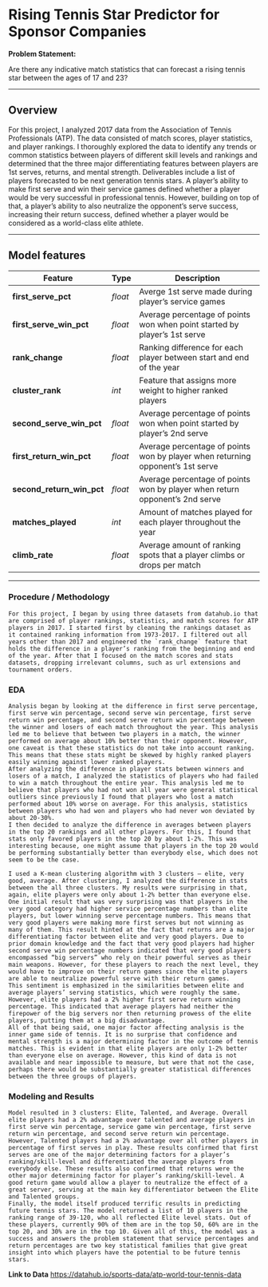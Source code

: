 # Rising Tennis Star Predictor for Sponsor Companies

**Problem Statement:**

Are there any indicative match statistics that can forecast a rising tennis star between the ages of 17 and 23?

---

## Overview

For this project, I analyzed 2017 data from the Association of Tennis Professionals (ATP). The data consisted of match scores, player statistics, and player rankings. I thoroughly explored the data to identify any trends or common statistics between players of different skill levels and rankings and determined that the three major differentiating features between players are 1st serves, returns, and mental strength. Deliverables include a list of players forecasted to be next generation tennis stars. A player’s ability to make first serve and win their service games defined whether a player would be very successful in professional tennis. However, building on top of that, a player’s ability to also neutralize the opponent’s serve success, increasing their return success, defined whether a player would be considered as a world-class elite athlete.

---

## Model features

|**Feature**|**Type**|**Description**|
|---|---|---|
|**first_serve_pct**|_float_|Averge 1st serve made during player’s service games|
|**first_serve_win_pct**|_float_|Average percentage of points won when point started by player’s 1st serve|
|**rank_change**|_float_|Ranking difference for each player between start and end of the year|
|**cluster_rank**|_int_|Feature that assigns more weight to higher ranked players|
|**second_serve_win_pct**|_float_|Average percentage of points won when point started by player’s 2nd serve|
|**first_return_win_pct**|_float_|Average percentage of points won by player when returning opponent’s 1st serve|
|**second_return_win_pct**|_float_|Average percentage of points won by player when return opponent’s 2nd serve|
|**matches_played**|_int_|Amount of matches played for each player throughout the year|
|**climb_rate**|_float_|Average amount of ranking spots that a player climbs or drops per match|

---

### Procedure / Methodology

	For this project, I began by using three datasets from datahub.io that are comprised of player rankings, statistics, and match scores for ATP players in 2017. I started first by cleaning the rankings dataset as it contained ranking information from 1973-2017. I filtered out all years other than 2017 and engineered the `rank_change` feature that holds the difference in a player’s ranking from the beginning and end of the year. After that I focused on the match scores and stats datasets, dropping irrelevant columns, such as url extensions and tournament orders. 

### EDA

	Analysis began by looking at the difference in first serve percentage, first serve win percentage, second serve win percentage, first serve return win percentage, and second serve return win percentage between the winner and losers of each match throughout the year. This analysis led me to believe that between two players in a match, the winner performed on average about 10% better than their opponent. However, one caveat is that these statistics do not take into account ranking. This means that these stats might be skewed by highly ranked players easily winning against lower ranked players.
	After analyzing the difference in player stats between winners and losers of a match, I analyzed the statistics of players who had failed to win a match throughout the entire year. This analysis led me to believe that players who had not won all year were general statistical outliers since previously I found that players who lost a match performed about 10% worse on average. For this analysis, statistics between players who had won and players who had never won deviated by about 20-30%.
	I then decided to analyze the difference in averages between players in the top 20 rankings and all other players. For this, I found that stats only favored players in the top 20 by about 1-2%. This was interesting because, one might assume that players in the top 20 would be performing substantially better than everybody else, which does not seem to be the case.

	I used a K-mean clustering algorithm with 3 clusters — elite, very good, average. After clustering, I analyzed the difference in stats between the all three clusters. My results were surprising in that, again, elite players were only about 1-2% better than everyone else. 
	One initial result that was very surprising was that players in the very good category had higher service percentage numbers than elite players, but lower winning serve percentage numbers. This means that very good players were making more first serves but not winning as many of them. This result hinted at the fact that returns are a major differentiating factor between elite and very good players. Due to prior domain knowledge and the fact that very good players had higher second serve win percentage numbers indicated that very good players encompassed “big servers” who rely on their powerful serves as their main weapons. However, for these players to reach the next level, they would have to improve on their return games since the elite players are able to neutralize powerful serve with their return games. 
	This sentiment is emphasized in the similarities between elite and average players’ serving statistics, which were roughly the same. However, elite players had a 2% higher first serve return winning percentage. This indicated that average players had neither the firepower of the big servers nor then returning prowess of the elite players, putting them at a big disadvantage.
	All of that being said, one major factor affecting analysis is the inner game side of tennis. It is no surprise that confidence and mental strength is a major determining factor in the outcome of tennis matches. This is evident in that elite players are only 1-2% better than everyone else on average. However, this kind of data is not available and near impossible to measure, but were that not the case, perhaps there would be substantially greater statistical differences between the three groups of players.

### Modeling and Results
	Model resulted in 3 clusters: Elite, Talented, and Average. Overall elite players had a 2% advantage over talented and average players in first serve win percentage, service game win percentage, first serve return win percentage, and second serve return win percentage. However, Talented players had a 2% advantage over all other players in percentage of first serves in play. These results confirmed that first serves are one of the major determining factors for a player’s ranking/skill-level and differentiated the average players from everybody else. These results also confirmed that returns were the other major determining factor for player’s ranking/skill-level. A good return game would allow a player to neutralize the effect of a great server, serving at the main key differentiator between the Elite and Talented groups.
	Finally, the model itself produced terrific results in predicting future tennis stars. The model returned a list of 10 players in the ranking range of 39-120, who all reflected Elite level stats. Out of these players, currently 90% of them are in the top 50, 60% are in the top 20, and 30% are in the top 10. Given all of this, the model was a success and answers the problem statement that service percentages and return percentages are two key statistical families that give great insight into which players have the potential to be future tennis stars.

**Link to Data**
https://datahub.io/sports-data/atp-world-tour-tennis-data

